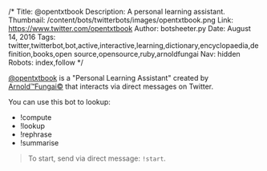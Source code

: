 /*
Title: @opentxtbook
Description: A personal learning assistant.
Thumbnail: /content/bots/twitterbots/images/opentxtbook.png
Link: https://www.twitter.com/opentxtbook
Author: botsheeter.py
Date: August 14, 2016
Tags: twitter,twitterbot,bot,active,interactive,learning,dictionary,encyclopaedia,definition,books,open source,opensource,ruby,arnoldfungai
Nav: hidden
Robots: index,follow
*/

[@opentxtbook](https://www.twitter.com/opentxtbook) is a "Personal Learning Assistant" created by [Arnold™Fungai©](https://twitter.com/arnoldfungai) that interacts via direct messages on Twitter.

You can use this bot to lookup:

- !compute 
- !lookup
- !rephrase
- !summarise

> To start, send via direct message:  `!start`.
